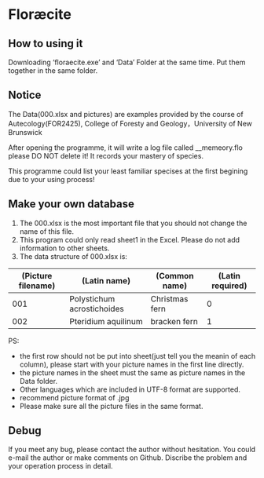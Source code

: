 # Floræcite
## How to using it
Downloading ‘floraecite.exe’ and ‘Data’ Folder at the same time. Put them together in the same folder.

## Notice
The Data(000.xlsx and pictures) are examples provided by the course of Autecology(FOR2425), College of Foresty and Geology，University of New Brunswick

After opening the programme, it will write a log file called __memeory.flo please DO NOT delete it! It records your mastery of species.

This programme could list your least familiar specises at the first begining due to your using process! 

## Make your own database
1. The 000.xlsx is the most important file that you should not change the name of this file.
2. This program could only read sheet1 in the Excel. Please do not add information to other sheets.
3. The data structure of 000.xlsx is:

| (Picture filename) | (Latin name) | (Common name) | (Latin required) |
|------------------|------------|-------------|----------------|
| 001 | Polystichum acrostichoides | Christmas fern | 0 |
| 002 | Pteridium aquilinum | bracken fern | 1 |

PS: 
+ the first row should not be put into sheet(just tell you the meanin of each column), please start with your picture names in the first line directly.
+ the picture names in the sheet must the same as picture names in the Data folder. 
+ Other languages which are included in UTF-8 format are supported.
+ recommend picture format of .jpg
+ Please make sure all the picture files in the same format.


## Debug
If you meet any bug, please contact the author without hesitation. You could e-mail the author or make comments on Github. Discribe the problem and your operation process in detail.
